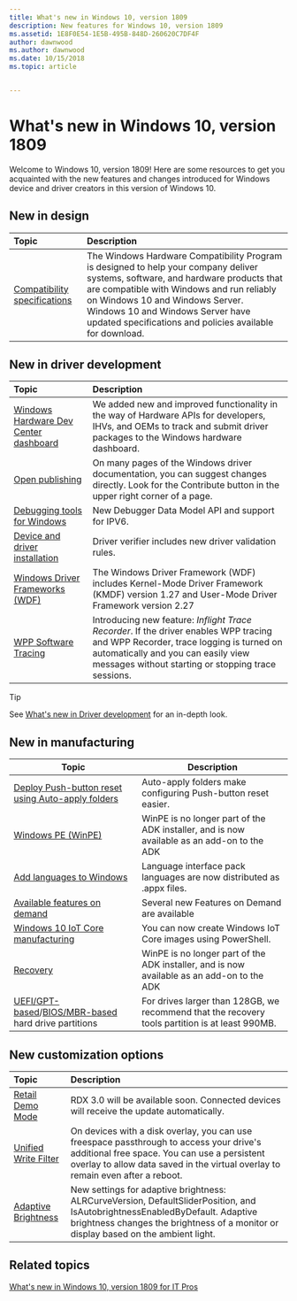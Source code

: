 ```yaml
---
title: What's new in Windows 10, version 1809
description: New features for Windows 10, version 1809
ms.assetid: 1E8F0E54-1E5B-495B-848D-260620C7DF4F
author: dawnwood
ms.author: dawnwood
ms.date: 10/15/2018
ms.topic: article


---
```

# What's new in Windows 10, version 1809

Welcome to Windows 10, version 1809! Here are some resources to get you acquainted with the new features and changes introduced for Windows device and driver creators in this version of Windows 10.

## New in design

| Topic         | Description                                                                            |
|:-----------------------|:----------------------------------------------------------------------|
| [Compatibility specifications](https://docs.microsoft.com/windows-hardware/design/compatibility/whcp-specifications-policies)           | The Windows Hardware Compatibility Program is designed to help your company deliver systems, software, and hardware products that are compatible with Windows and run reliably on Windows 10 and Windows Server. Windows 10 and Windows Server have updated specifications and policies available for download.     |

## New in driver development

| Topic                                      | Description                                                                                             |
|:-------------------------------------------|:--------------------------------------------------------------------------------------------------------|
|[Windows Hardware Dev Center dashboard](https://docs.microsoft.com/windows-hardware/drivers/what-s-new-in-driver-development#windows-hardware-dev-center-dashboard)    |We added new and improved functionality in the way of Hardware APIs for developers, IHVs, and OEMs to track and submit driver packages to the Windows hardware dashboard.     |
|[Open publishing](https://docs.microsoft.com/windows-hardware/drivers/what-s-new-in-driver-development#open-publishing)  | On many pages of the Windows driver documentation, you can suggest changes directly. Look for the Contribute button in the upper right corner of a page.   |
|[Debugging tools for Windows](https://docs.microsoft.com/windows-hardware/drivers/what-s-new-in-driver-development#debugging-tools-for-windows)|New Debugger Data Model API and support for IPV6.|
|[Device and driver installation](https://docs.microsoft.com/windows-hardware/drivers/what-s-new-in-driver-development#device-and-driver-installation)|Driver verifier includes new driver validation rules.|
|[Windows Driver Frameworks (WDF)](https://docs.microsoft.com/windows-hardware/drivers/what-s-new-in-driver-development#windows-driver-frameworks-wdf)|The Windows Driver Framework (WDF) includes Kernel-Mode Driver Framework (KMDF) version 1.27 and User-Mode Driver Framework version 2.27|
|[WPP Software Tracing](https://docs.microsoft.com/windows-hardware/drivers/what-s-new-in-driver-development#wpp-software-tracing)|Introducing new feature: *Inflight Trace Recorder*. If the driver enables WPP tracing and WPP Recorder, trace logging is turned on automatically and you can easily view messages without starting or stopping trace sessions.|


> [!Tip]
> See [What's new in Driver development](https://docs.microsoft.com/windows-hardware/drivers/what-s-new-in-driver-development) for an in-depth look.


## New in manufacturing

| Topic | Description |
| --- | --- |
| [Deploy Push-button reset using Auto-apply folders](https://docs.microsoft.com/windows-hardware/manufacture/desktop/deploy-pbr-features-using-auto-apply) |  Auto-apply folders make configuring Push-button reset easier. |
| [Windows PE (WinPE)](https://docs.microsoft.com/windows-hardware/manufacture/desktop/winpe-intro) | WinPE is no longer part of the ADK installer, and is now available as an add-on to the ADK | 
| [Add languages to Windows](https://docs.microsoft.com/windows-hardware/manufacture/desktop/add-and-remove-language-packs-offline-using-dism) | Language interface pack languages are now distributed as .appx files. |
| [Available features on demand](https://docs.microsoft.com/windows-hardware/manufacture/desktop/features-on-demand-non-language-fod) |  Several new Features on Demand are available |
| [Windows 10 IoT Core manufacturing](https://docs.microsoft.com/windows-hardware/manufacture/iot/iot-core-manufacturing-guide) | You can now create Windows IoT Core images using PowerShell. |
| [Recovery](https://docs.microsoft.com/windows-hardware/manufacture/desktop/prepare-recovery-tools) | WinPE is no longer part of the ADK installer, and is now available as an add-on to the ADK 
| [UEFI/GPT-based](https://docs.microsoft.com/en-us/windows-hardware/manufacture/desktop/configure-uefigpt-based-hard-drive-partitions)/[BIOS/MBR-based](https://docs.microsoft.com/en-us/windows-hardware/manufacture/desktop/configure-biosmbr-based-hard-drive-partitions) hard drive partitions | For drives larger than 128GB, we recommend that the recovery tools partition is at least 990MB. |


## New customization options

| Topic                                      | Description                                                                                             |
|:-------------------------------------------|:--------------------------------------------------------------------------------------------------------|
|[Retail Demo Mode](https://docs.microsoft.com/windows-hardware/customize/desktop/retail-demo-experience)| RDX 3.0 will be available soon. Connected devices will receive the update automatically.   |
|[Unified Write Filter](https://docs.microsoft.com/windows-hardware/customize/enterprise/unified-write-filter)| On devices with a disk overlay, you can use freespace passthrough to access your drive's additional free space. You can use a persistent overlay to allow data saved in the virtual overlay to remain even after a reboot.|
|[Adaptive Brightness](https://docs.microsoft.com/windows-hardware/customize/desktop/unattend/microsoft-windows-mobilepc-sensors-api-adaptivebrightness) | New settings for adaptive brightness: ALRCurveVersion, DefaultSliderPosition, and IsAutobrightnessEnabledByDefault. Adaptive brightness changes the brightness of a monitor or display based on the ambient light. |


## Related topics

[What's new in Windows 10, version 1809 for IT Pros](https://docs.microsoft.com/windows/whats-new/whats-new-windows-10-version-1809)
